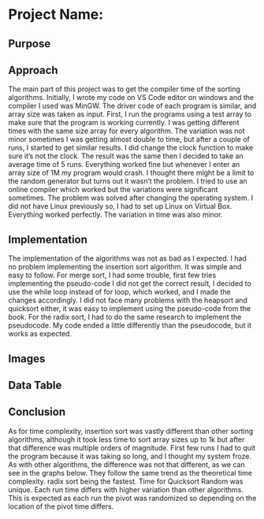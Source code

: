 # Project Name: 

## Purpose


## Approach

The main part of this project was to get the compiler time of the sorting algorithms.
Initially, I wrote my code on VS Code editor on windows and the compiler I used was MinGW.
The driver code of each program is similar, and array size was taken as input. First, I run the
programs using a test array to make sure that the program is working currently. I was getting
different times with the same size array for every algorithm. The variation was not minor
sometimes I was getting almost double to time, but after a couple of runs, I started to get similar
results. I did change the clock function to make sure it’s not the clock. The result was the same
then I decided to take an average time of 5 runs. Everything worked fine but whenever I enter an
array size of 1M my program would crash. I thought there might be a limit to the random
generator but turns out it wasn’t the problem. I tried to use an online compiler which worked but
the variations were significant sometimes. The problem was solved after changing the operating
system. I did not have Linux previously so, I had to set up Linux on Virtual Box. Everything
worked perfectly. The variation in time was also minor.

## Implementation

The implementation of the algorithms was not as bad as I expected. I had no problem
implementing the insertion sort algorithm. It was simple and easy to follow. For merge sort, I
had some trouble, first few tries implementing the pseudo-code I did not get the correct result, I
decided to use the while loop instead of for loop, which worked, and I made the changes
accordingly. I did not face many problems with the heapsort and quicksort either, it was easy to
implement using the pseudo-code from the book. For the radix sort, I had to do the same research to
implement the pseudocode. My code ended a little differently than the pseudocode, but it works
as expected.

## Images

## Data Table

## Conclusion

As for time complexity, insertion sort was vastly different than other sorting algorithms,
although it took less time to sort array sizes up to 1k but after that difference was multiple orders
of magnitude. First few runs I had to quit the program because it was taking so long, and I
thought my system froze. As with other algorithms, the difference was not that different, as we
can see in the graphs below. They follow the same trend as the theoretical time complexity. radix
sort being the fastest. Time for Quicksort Random was unique. Each run time differs with higher
variation than other algorithms. This is expected as each run the pivot was randomized so
depending on the location of the pivot time differs.
